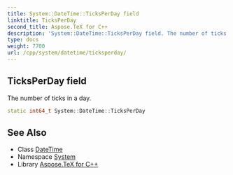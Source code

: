 ```yaml
---
title: System::DateTime::TicksPerDay field
linktitle: TicksPerDay
second_title: Aspose.TeX for C++
description: 'System::DateTime::TicksPerDay field. The number of ticks in a day in C++.'
type: docs
weight: 7700
url: /cpp/system/datetime/ticksperday/
---
```

## TicksPerDay field


The number of ticks in a day.

```cpp
static int64_t System::DateTime::TicksPerDay
```

## See Also

* Class [DateTime](../)
* Namespace [System](../../)
* Library [Aspose.TeX for C++](../../../)
